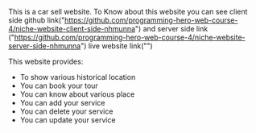 This is a car sell website.
To Know about this website you can see client side github link("https://github.com/programming-hero-web-course-4/niche-website-client-side-nhmunna")
and server side link ("https://github.com/programming-hero-web-course-4/niche-website-server-side-nhmunna")
live website link("")

This website provides:
* To show various historical location
* You can book your tour
* You can know about various place
* You can add your service
* You can delete your service
* You can update your service